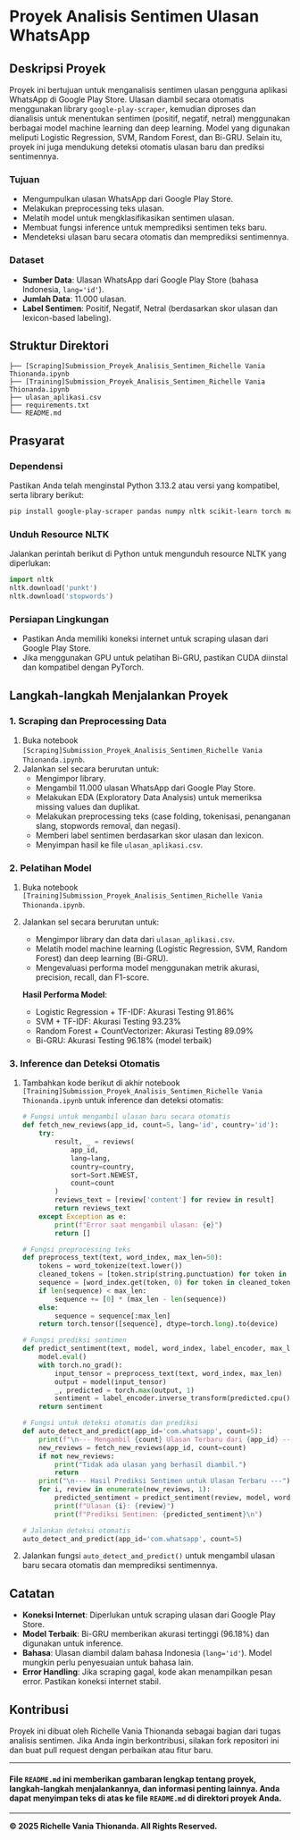 # Proyek Analisis Sentimen Ulasan WhatsApp

## Deskripsi Proyek
Proyek ini bertujuan untuk menganalisis sentimen ulasan pengguna aplikasi WhatsApp di Google Play Store. Ulasan diambil secara otomatis menggunakan library `google-play-scraper`, kemudian diproses dan dianalisis untuk menentukan sentimen (positif, negatif, netral) menggunakan berbagai model machine learning dan deep learning. Model yang digunakan meliputi Logistic Regression, SVM, Random Forest, dan Bi-GRU. Selain itu, proyek ini juga mendukung deteksi otomatis ulasan baru dan prediksi sentimennya.

### Tujuan
- Mengumpulkan ulasan WhatsApp dari Google Play Store.
- Melakukan preprocessing teks ulasan.
- Melatih model untuk mengklasifikasikan sentimen ulasan.
- Membuat fungsi inference untuk memprediksi sentimen teks baru.
- Mendeteksi ulasan baru secara otomatis dan memprediksi sentimennya.

### Dataset
- **Sumber Data**: Ulasan WhatsApp dari Google Play Store (bahasa Indonesia, `lang='id'`).
- **Jumlah Data**: 11.000 ulasan.
- **Label Sentimen**: Positif, Negatif, Netral (berdasarkan skor ulasan dan lexicon-based labeling).

## Struktur Direktori
```
├── [Scraping]Submission_Proyek_Analisis_Sentimen_Richelle Vania Thionanda.ipynb  
├── [Training]Submission_Proyek_Analisis_Sentimen_Richelle Vania Thionanda.ipynb 
├── ulasan_aplikasi.csv                                                   
├── requirements.txt                                                     
└── README.md                                                    
```

## Prasyarat
### Dependensi
Pastikan Anda telah menginstal Python 3.13.2 atau versi yang kompatibel, serta library berikut:

```bash
pip install google-play-scraper pandas numpy nltk scikit-learn torch matplotlib seaborn wordcloud
```

### Unduh Resource NLTK
Jalankan perintah berikut di Python untuk mengunduh resource NLTK yang diperlukan:
```python
import nltk
nltk.download('punkt')
nltk.download('stopwords')
```

### Persiapan Lingkungan
- Pastikan Anda memiliki koneksi internet untuk scraping ulasan dari Google Play Store.
- Jika menggunakan GPU untuk pelatihan Bi-GRU, pastikan CUDA diinstal dan kompatibel dengan PyTorch.

## Langkah-langkah Menjalankan Proyek

### 1. Scraping dan Preprocessing Data
1. Buka notebook `[Scraping]Submission_Proyek_Analisis_Sentimen_Richelle Vania Thionanda.ipynb`.
2. Jalankan sel secara berurutan untuk:
   - Mengimpor library.
   - Mengambil 11.000 ulasan WhatsApp dari Google Play Store.
   - Melakukan EDA (Exploratory Data Analysis) untuk memeriksa missing values dan duplikat.
   - Melakukan preprocessing teks (case folding, tokenisasi, penanganan slang, stopwords removal, dan negasi).
   - Memberi label sentimen berdasarkan skor ulasan dan lexicon.
   - Menyimpan hasil ke file `ulasan_aplikasi.csv`.

### 2. Pelatihan Model
1. Buka notebook `[Training]Submission_Proyek_Analisis_Sentimen_Richelle Vania Thionanda.ipynb`.
2. Jalankan sel secara berurutan untuk:
   - Mengimpor library dan data dari `ulasan_aplikasi.csv`.
   - Melatih model machine learning (Logistic Regression, SVM, Random Forest) dan deep learning (Bi-GRU).
   - Mengevaluasi performa model menggunakan metrik akurasi, precision, recall, dan F1-score.

   **Hasil Performa Model**:
   - Logistic Regression + TF-IDF: Akurasi Testing 91.86%
   - SVM + TF-IDF: Akurasi Testing 93.23%
   - Random Forest + CountVectorizer: Akurasi Testing 89.09%
   - Bi-GRU: Akurasi Testing 96.18% (model terbaik)


### 3. Inference dan Deteksi Otomatis
1. Tambahkan kode berikut di akhir notebook `[Training]Submission_Proyek_Analisis_Sentimen_Richelle Vania Thionanda.ipynb` untuk inference dan deteksi otomatis:

   ```python
   # Fungsi untuk mengambil ulasan baru secara otomatis
   def fetch_new_reviews(app_id, count=5, lang='id', country='id'):
       try:
           result, _ = reviews(
               app_id,
               lang=lang,
               country=country,
               sort=Sort.NEWEST,
               count=count
           )
           reviews_text = [review['content'] for review in result]
           return reviews_text
       except Exception as e:
           print(f"Error saat mengambil ulasan: {e}")
           return []

   # Fungsi preprocessing teks
   def preprocess_text(text, word_index, max_len=50):
       tokens = word_tokenize(text.lower())
       cleaned_tokens = [token.strip(string.punctuation) for token in tokens if token.strip(string.punctuation)]
       sequence = [word_index.get(token, 0) for token in cleaned_tokens]
       if len(sequence) < max_len:
           sequence += [0] * (max_len - len(sequence))
       else:
           sequence = sequence[:max_len]
       return torch.tensor([sequence], dtype=torch.long).to(device)

   # Fungsi prediksi sentimen
   def predict_sentiment(text, model, word_index, label_encoder, max_len=50):
       model.eval()
       with torch.no_grad():
           input_tensor = preprocess_text(text, word_index, max_len)
           output = model(input_tensor)
           _, predicted = torch.max(output, 1)
           sentiment = label_encoder.inverse_transform(predicted.cpu().numpy())[0]
       return sentiment

   # Fungsi untuk deteksi otomatis dan prediksi
   def auto_detect_and_predict(app_id='com.whatsapp', count=5):
       print(f"\n--- Mengambil {count} Ulasan Terbaru dari {app_id} ---")
       new_reviews = fetch_new_reviews(app_id, count=count)
       if not new_reviews:
           print("Tidak ada ulasan yang berhasil diambil.")
           return
       print("\n--- Hasil Prediksi Sentimen untuk Ulasan Terbaru ---")
       for i, review in enumerate(new_reviews, 1):
           predicted_sentiment = predict_sentiment(review, model, word_index, label_encoder)
           print(f"Ulasan {i}: {review}")
           print(f"Prediksi Sentimen: {predicted_sentiment}\n")

   # Jalankan deteksi otomatis
   auto_detect_and_predict(app_id='com.whatsapp', count=5)
   ```

3. Jalankan fungsi `auto_detect_and_predict()` untuk mengambil ulasan baru secara otomatis dan memprediksi sentimennya.

## Catatan
- **Koneksi Internet**: Diperlukan untuk scraping ulasan dari Google Play Store.
- **Model Terbaik**: Bi-GRU memberikan akurasi tertinggi (96.18%) dan digunakan untuk inference.
- **Bahasa**: Ulasan diambil dalam bahasa Indonesia (`lang='id'`). Model mungkin perlu penyesuaian untuk bahasa lain.
- **Error Handling**: Jika scraping gagal, kode akan menampilkan pesan error. Pastikan koneksi internet stabil.

## Kontribusi
Proyek ini dibuat oleh Richelle Vania Thionanda sebagai bagian dari tugas analisis sentimen. Jika Anda ingin berkontribusi, silakan fork repositori ini dan buat pull request dengan perbaikan atau fitur baru.

---
#### File `README.md` ini memberikan gambaran lengkap tentang proyek, langkah-langkah menjalankannya, dan informasi penting lainnya. Anda dapat menyimpan teks di atas ke file `README.md` di direktori proyek Anda.
---

**© 2025 Richelle Vania Thionanda. All Rights Reserved.**
